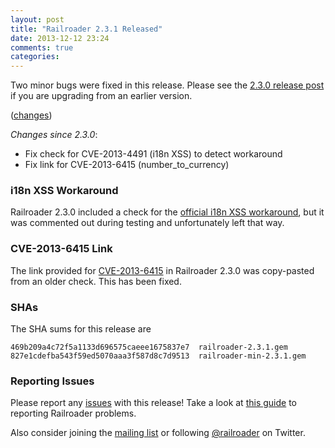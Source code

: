 ```yaml
---
layout: post
title: "Railroader 2.3.1 Released"
date: 2013-12-12 23:24
comments: true
categories: 
---
```


Two minor bugs were fixed in this release. Please see the [2.3.0 release post](http://railroaderscanner.org/blog/2013/12/11/railroader-2-dot-3-0-released/) if you are upgrading from an earlier version.

([changes](https://github.com/presidentbeef/railroader/pull/415))

_Changes since 2.3.0_:

 * Fix check for CVE-2013-4491 (i18n XSS) to detect workaround
 * Fix link for CVE-2013-6415 (number_to_currency)

### i18n XSS Workaround

Railroader 2.3.0 included a check for the [official i18n XSS workaround](https://groups.google.com/d/msg/ruby-security-ann/pLrh6DUw998/bLFEyIO4k_EJ), but it was commented out during testing and unfortunately left that way.

### CVE-2013-6415 Link

The link provided for [CVE-2013-6415](https://groups.google.com/d/msg/ruby-security-ann/9WiRn2nhfq0/2K2KRB4LwCMJ) in Railroader 2.3.0 was copy-pasted from an older check. This has been fixed.

### SHAs

The SHA sums for this release are

    469b209a4c72f5a1133d696575caeee1675837e7  railroader-2.3.1.gem
    827e1cdefba543f59ed5070aaa3f587d8c7d9513  railroader-min-2.3.1.gem

### Reporting Issues

Please report any [issues](https://github.com/presidentbeef/railroader/issues) with this release! Take a look at [this guide](https://github.com/presidentbeef/railroader/wiki/How-to-Report-a-Railroader-Issue) to reporting Railroader problems.

Also consider joining the [mailing list](http://railroaderscanner.org/contact/) or following [@railroader](https://twitter.com/railroader) on Twitter.
